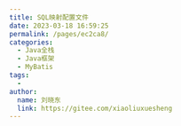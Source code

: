 ```yaml
---
title: SQL映射配置文件
date: 2023-03-18 16:59:25
permalink: /pages/ec2ca8/
categories:
  - Java全栈
  - Java框架
  - MyBatis
tags:
  - 
author: 
  name: 刘晓东
  link: https://gitee.com/xiaoliuxuesheng
---
```

